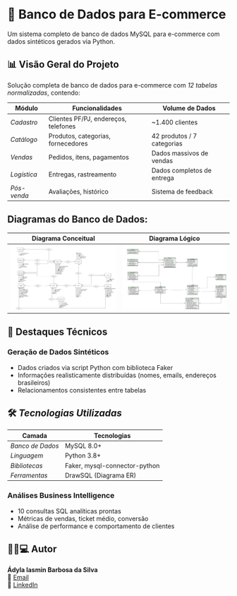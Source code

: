 # 🏪 Banco de Dados para E-commerce

Um sistema completo de banco de dados MySQL para e-commerce com dados sintéticos gerados via Python.

## 📊 Visão Geral do Projeto

Solução completa de banco de dados para e-commerce com *12 tabelas normalizadas*, contendo:

|    Módulo   |           Funcionalidades            |      Volume de Dados       |
|-------------|--------------------------------------|----------------------------|
| *Cadastro*  | Clientes PF/PJ, endereços, telefones | ~1.400 clientes            |
| *Catálogo*  | Produtos, categorias, fornecedores   | 42 produtos / 7 categorias |
| *Vendas*    | Pedidos, itens, pagamentos           | Dados massivos de vendas   |
| *Logística* | Entregas, rastreamento               | Dados completos de entrega |
| *Pós-venda* | Avaliações, histórico                | Sistema de feedback        |

## Diagramas do Banco de Dados:
<div align="center">
  
| Diagrama Conceitual | Diagrama Lógico |
|:---:|:---:|
| <img src="diagrama_conceitual.jpg" width="400" title="Diagrama Conceitual"> | <img src="diagrama_logico.jpg" width="400" title="Diagrama Lógico"> |

</div>

## 🎯 Destaques Técnicos

### Geração de Dados Sintéticos
- Dados criados via script Python com biblioteca Faker
- Informações realisticamente distribuídas (nomes, emails, endereços brasileiros)
- Relacionamentos consistentes entre tabelas

## 🛠 *Tecnologias Utilizadas*

|      Camada      |          Tecnologias          |
|------------------|-------------------------------|
| *Banco de Dados* | MySQL 8.0+                    |
| *Linguagem*      | Python 3.8+                   |
| *Bibliotecas*    | Faker, mysql-connector-python |
| *Ferramentas*    | DrawSQL (Diagrama ER)         |


### Análises Business Intelligence
- 10 consultas SQL analíticas prontas
- Métricas de vendas, ticket médio, conversão
- Análise de performance e comportamento de clientes

## 👩🏻💻 Autor
**Ádyla Iasmin Barbosa da Silva**  
📧 [Email](adylaiasmim811@gmail.com)  
🔗 [LinkedIn](www.linkedin.com/in/ádyla-iasmin-b-67a393232)
